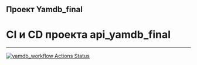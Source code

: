 ## Проект Yamdb_final
# CI и CD проекта api_yamdb_final
* * *
[![yamdb_workflow Actions Status](https://github.com/tvs2320/yamdb_final/workflows/yamdb_workflow/badge.svg)](https://github.com/tvs2320/yamdb_final/actions)
